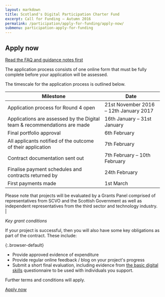 ```yaml
---
layout: markdown
title: Scotland's Digital Participation Charter Fund
excerpt: Call for Funding – Autumn 2016
permalink: /participation/apply-for-funding/apply-now/
submenu: participation-apply-for-funding
---
```


## Apply now

<a href="/participation/apply-for-funding/faq/" class="btn white-text">Read the FAQ and guidance notes first</a>

The application process consists of one online form that must be fully complete before your application will be assessed.

The timescale for the application process is outlined below.

| **Milestone** | **Date** |
| --- | --- |
| Application process for Round 4 open | 21st November 2016 – 12th January 2017 |
| Applications are assessed by the Digital team & recommendations are made | 16th January – 31st January |
| Final portfolio approval | 6th February |
| All applicants notified of the outcome of their application | 7th February |
| Contract documentation sent out | 7th February – 10th February |
| Finalise payment schedules and contracts returned by | 24th February |
| First payments made | 1st March |

Please note that projects will be evaluated by a Grants Panel comprised of representatives from SCVO and the Scottish Government as well as independent representatives from the third sector and technology industry. |

_Key grant conditions_

If your project is successful, then you will also have some key obligations as part of the contract. These include:

{:.browser-default}
* Provide approved evidence of expenditure
* Provide regular online feedback / blog on your project&#39;s progress
* Submit a short final evaluation, including evidence from [the basic digital skills](/files/BDS-assessment.pdf) questionnaire to be used with individuals you support.

Further terms and conditions will apply. <!--You can [download a copy of the contract](/files/Challenge%20Fund%20Contract.pdf) to ensure you can comply.-->


<div class="section headingless">
    <a href="http://forms.scvo.org.uk/s3/charterfund" class="btn white-text right">
        <i class="fa fa-pull-right fa-pencil"></i>
        Apply now
    </a>
</div>
